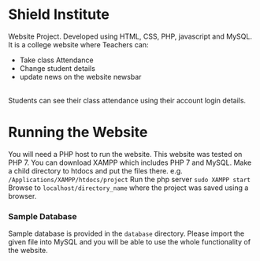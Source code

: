 # Shield Institute
Website Project. Developed using HTML, CSS, PHP, javascript and MySQL.<br />
It is a college website where Teachers can:
- Take class Attendance
- Change student details
- update news on the website newsbar
<br />
Students can see their class attendance using their account login details.

# Running the Website
You will need a PHP host to run the website. This website was tested on PHP 7.
You can download XAMPP which includes PHP 7 and MySQL.
Make a child directory to htdocs and put the files there. e.g. `/Applications/XAMPP/htdocs/project`
Run the php server `sudo XAMPP start`
Browse to `localhost/directory_name` where the project was saved using a browser.

### Sample Database
Sample database is provided in the `database` directory. Please import the given file into MySQL and you will be able to use the whole functionality of the website. 
